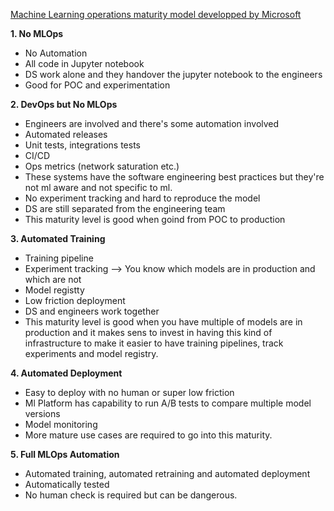 [Machine Learning operations maturity model developped by Microsoft](https://learn.microsoft.com/en-us/azure/architecture/ai-ml/guide/mlops-maturity-model)

**1. No MLOps**
   - No Automation
   - All code in Jupyter notebook
   - DS work alone and they handover the jupyter notebook to the engineers
   - Good for POC and experimentation

**2. DevOps but No MLOps**
  - Engineers are involved and there's some automation involved
  - Automated releases
  - Unit tests, integrations tests
  - CI/CD
  - Ops metrics (network saturation etc.)
  - These systems have the software engineering best practices but they're not ml aware and not specific to ml.
  - No experiment tracking and hard to reproduce the model
  - DS are still separated from the engineering team
  - This maturity level is good when goind from POC to production

**3. Automated Training**
  - Training pipeline
  - Experiment tracking --> You know which models are in production and which are not
  - Model registty
  - Low friction deployment
  - DS and engineers work together
  - This maturity level is good when you have multiple of models are in production and it makes sens to invest in having this kind of infrastructure to make it easier to have training pipelines, track experiments and model registry.

**4. Automated Deployment**
  - Easy to deploy with no human or super low friction
  - Ml Platform has capability to run A/B tests to compare multiple model versions
  - Model monitoring
  - More mature use cases are required to go into this maturity.

**5. Full MLOps Automation**
  - Automated training, automated retraining and automated deployment
  - Automatically tested
  - No human check is required but can be dangerous. 

